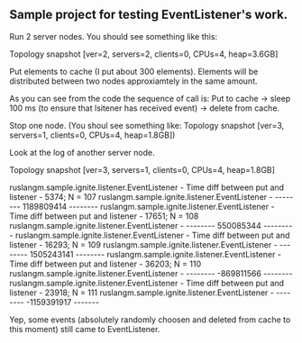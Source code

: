 ## Sample project for testing EventListener's work.

Run 2 server nodes. You should see something like this:

Topology snapshot [ver=2, servers=2, clients=0, CPUs=4, heap=3.6GB]

Put elements to cache (I put about 300 elements). Elements will be distributed between two nodes approxiamtely in the same amount. 

As you can see from the code the sequence of call is: 
Put to cache -> sleep 100 ms (to ensure that lsitener has received event) -> delete from cache.

Stop one node. (You shoul see something like: Topology snapshot [ver=3, servers=1, clients=0, CPUs=4, heap=1.8GB])

Look at the log of another server node. 

Topology snapshot [ver=3, servers=1, clients=0, CPUs=4, heap=1.8GB]

ruslangm.sample.ignite.listener.EventListener  - Time diff between put and listener - 5374; N = 107
ruslangm.sample.ignite.listener.EventListener  - -------- 1189809414 --------
ruslangm.sample.ignite.listener.EventListener  - Time diff between put and listener - 17651; N = 108
ruslangm.sample.ignite.listener.EventListener  - -------- 550085344 ---------
ruslangm.sample.ignite.listener.EventListener  - Time diff between put and listener - 16293; N = 109
ruslangm.sample.ignite.listener.EventListener  - -------- 1505243141 --------
ruslangm.sample.ignite.listener.EventListener  - Time diff between put and listener - 36203; N = 110
ruslangm.sample.ignite.listener.EventListener  - -------- -869811566 --------
ruslangm.sample.ignite.listener.EventListener  - Time diff between put and listener - 23918; N = 111
ruslangm.sample.ignite.listener.EventListener  - -------- -1159391917 -------

Yep, some events (absolutely randomly choosen and deleted from cache to this moment) still came to EventListener.
